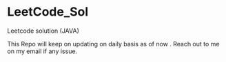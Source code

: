 # LeetCode_Sol
Leetcode solution (JAVA)

This Repo will keep on updating on daily basis as of now .
Reach out to me on my email if any issue.
